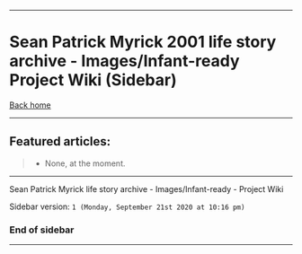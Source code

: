 
***

# Sean Patrick Myrick 2001 life story archive - Images/Infant-ready Project Wiki (Sidebar)

[Back home](https://github.com/seanpm2001/SeansLifeArchive_Images_Infant-Ready/wiki/)

***

## Featured articles:

> * None, at the moment.

***

Sean Patrick Myrick life story archive - Images/Infant-ready - Project Wiki

Sidebar version: `1 (Monday, September 21st 2020 at 10:16 pm)`

### End of sidebar

***
